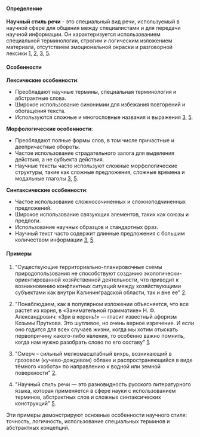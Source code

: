#### Определение
**Научный стиль речи** - это специальный вид речи, используемый в научной сфере для общения между специалистами и для передачи научной информации. Он характеризуется использованием специальной терминологии, строгим и логическим изложением материала, отсутствием эмоциональной окраски и разговорной лексики [1](https://russkiiyazyk.ru/stilistika/nauchnyy-stil-rechi.html), [2](https://writingfor.online/post/nauchnyj-stil-rechi/), [3](https://obrazovaka.ru/russkiy-yazyk/nauchnyy-stil-rechi-primery.html), [5](https://ru.wikipedia.org/wiki/%D0%9D%D0%B0%D1%83%D1%87%D0%BD%D1%8B%D0%B9_%D1%81%D1%82%D0%B8%D0%BB%D1%8C).
#### Особенности
**Лексические особенности**:

- Преобладают научные термины, специальная терминология и абстрактные слова.
- Широкое использование синонимии для избежания повторений и обогащения текста.
- Используются сложные и многословные названия и выражения [3](https://cyberleninka.ru/article/n/izuchenie-leksiki-i-morfologii-russkogo-yazyka-kak-inostrannogo-na-sintaksicheskoy-osnove), [5](https://studentopedia.ru/literatura/sintaksis--grammatika-i-morfologiya-nauchnih-tekstov---osobennosti-nauchnogo-teksta-anglijskogo.html).

**Морфологические особенности**:
 
- Преобладают полные формы слов, в том числе причастные и деепричастные обороты.
- Частое использование страдательного залога для выделения действия, а не субъекта действия.
- Научные тексты часто используют сложные морфологические структуры, такие как сложные предложения, сложные времена и модальные глаголы [3](https://cyberleninka.ru/article/n/izuchenie-leksiki-i-morfologii-russkogo-yazyka-kak-inostrannogo-na-sintaksicheskoy-osnove), [5](https://studentopedia.ru/literatura/sintaksis--grammatika-i-morfologiya-nauchnih-tekstov---osobennosti-nauchnogo-teksta-anglijskogo.html).

**Синтаксические особенности**:

- Частое использование сложносочиненных и сложноподчиненных предложений.
- Широкое использование связующих элементов, таких как союзы и предлоги.
- Использование научных образцов и стандартных фраз.
- Научный текст часто содержит длинные предложения с большим количеством информации [3](https://cyberleninka.ru/article/n/izuchenie-leksiki-i-morfologii-russkogo-yazyka-kak-inostrannogo-na-sintaksicheskoy-osnove), [5](https://studentopedia.ru/literatura/sintaksis--grammatika-i-morfologiya-nauchnih-tekstov---osobennosti-nauchnogo-teksta-anglijskogo.html).
#### Примеры
1. "Существующие территориально-планировочные схемы природопользования не способствуют созданию экологически-ориентированной хозяйственной деятельности, что приводит к возникновению конфликтных ситуаций между хозяйствующими субъектами как внутри Калининградской области, так и вне ее" [2](https://writingfor.online/post/nauchnyj-stil-rechi/).

2. "Понаблюдаем, как в популярном изложении объясняется, что все растет из корня, в «Занимательной грамматике» Н. Ф. Александрович: «Зри в корень!» — гласит известный афоризм Козьмы Пруткова. Это шутливое, но очень верное изречение. И если оно годится для всех случаев жизни, когда мы хотим отыскать первопричину какого-либо явления, то особенно важно помнить, когда нам нужно разобрать слово по его составу" [1](https://russkiiyazyk.ru/stilistika/nauchnyy-stil-rechi.html).

3. "Смерч – сильный мелкомасштабный вихрь, возникающий в грозовом (кучево-дождевом) облаке и распространяющийся в виде тёмного «хобота» по направлению к водной или земной поверхности" [2](https://writingfor.online/post/nauchnyj-stil-rechi/).

4. "Научный стиль речи — это разновидность русского литературного языка, которая применяется в сфере науки с использованием терминов, абстрактных слов и сложных синтаксических конструкций" [5](https://ru.wikipedia.org/wiki/%D0%9D%D0%B0%D1%83%D1%87%D0%BD%D1%8B%D0%B9_%D1%81%D1%82%D0%B8%D0%BB%D1%8C).

Эти примеры демонстрируют основные особенности научного стиля: точность, логичность, использование специальных терминов и абстрактных концепций.